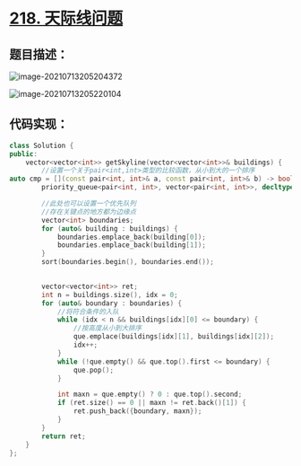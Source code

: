 # [218. 天际线问题](https://leetcode-cn.com/problems/the-skyline-problem/)

## 题目描述：

![image-20210713205204372](C:\Users\西安交通大学2193613091sxm\AppData\Roaming\Typora\typora-user-images\image-20210713205204372.png)

![image-20210713205220104](C:\Users\西安交通大学2193613091sxm\AppData\Roaming\Typora\typora-user-images\image-20210713205220104.png)

## 代码实现：

```c++
class Solution {
public:
    vector<vector<int>> getSkyline(vector<vector<int>>& buildings) {
        //设置一个关于pair<int,int>类型的比较函数，从小到大的一个排序
auto cmp = [](const pair<int, int>& a, const pair<int, int>& b) -> bool { return a.second < b.second; };
        priority_queue<pair<int, int>, vector<pair<int, int>>, decltype(cmp)> que(cmp);

        //此处也可以设置一个优先队列
        //存在关键点的地方都为边缘点
        vector<int> boundaries;
        for (auto& building : buildings) {
            boundaries.emplace_back(building[0]);
            boundaries.emplace_back(building[1]);
        }
        sort(boundaries.begin(), boundaries.end());

        
        vector<vector<int>> ret;
        int n = buildings.size(), idx = 0;
        for (auto& boundary : boundaries) {
            //将符合条件的入队
            while (idx < n && buildings[idx][0] <= boundary) {
                //按高度从小到大排序
                que.emplace(buildings[idx][1], buildings[idx][2]);
                idx++;
            }
            while (!que.empty() && que.top().first <= boundary) {
                que.pop();
            }

            int maxn = que.empty() ? 0 : que.top().second;
            if (ret.size() == 0 || maxn != ret.back()[1]) {
                ret.push_back({boundary, maxn});
            }
        }
        return ret;
    }
};
```

